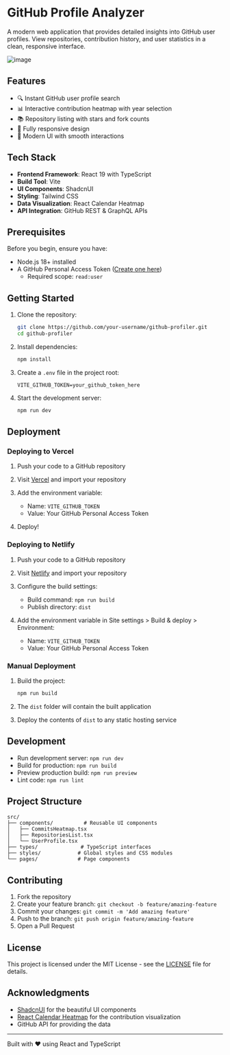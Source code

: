 # GitHub Profile Analyzer

A modern web application that provides detailed insights into GitHub user profiles. View repositories, contribution history, and user statistics in a clean, responsive interface.

![image](https://github.com/user-attachments/assets/b9a135b0-acf1-4436-ac5c-542349085249)

## Features

- 🔍 Instant GitHub user profile search
- 📊 Interactive contribution heatmap with year selection
- 📚 Repository listing with stars and fork counts
- 📱 Fully responsive design
- 🎨 Modern UI with smooth interactions

## Tech Stack

- **Frontend Framework**: React 19 with TypeScript
- **Build Tool**: Vite
- **UI Components**: ShadcnUI
- **Styling**: Tailwind CSS
- **Data Visualization**: React Calendar Heatmap
- **API Integration**: GitHub REST & GraphQL APIs

## Prerequisites

Before you begin, ensure you have:

- Node.js 18+ installed
- A GitHub Personal Access Token ([Create one here](https://github.com/settings/tokens))
  - Required scope: `read:user`

## Getting Started

1. Clone the repository:

   ```bash
   git clone https://github.com/your-username/github-profiler.git
   cd github-profiler
   ```

2. Install dependencies:

   ```bash
   npm install
   ```

3. Create a `.env` file in the project root:

   ```env
   VITE_GITHUB_TOKEN=your_github_token_here
   ```

4. Start the development server:
   ```bash
   npm run dev
   ```

## Deployment

### Deploying to Vercel

1. Push your code to a GitHub repository

2. Visit [Vercel](https://vercel.com) and import your repository

3. Add the environment variable:

   - Name: `VITE_GITHUB_TOKEN`
   - Value: Your GitHub Personal Access Token

4. Deploy!

### Deploying to Netlify

1. Push your code to a GitHub repository

2. Visit [Netlify](https://netlify.com) and import your repository

3. Configure the build settings:

   - Build command: `npm run build`
   - Publish directory: `dist`

4. Add the environment variable in Site settings > Build & deploy > Environment:
   - Name: `VITE_GITHUB_TOKEN`
   - Value: Your GitHub Personal Access Token

### Manual Deployment

1. Build the project:

   ```bash
   npm run build
   ```

2. The `dist` folder will contain the built application

3. Deploy the contents of `dist` to any static hosting service

## Development

- Run development server: `npm run dev`
- Build for production: `npm run build`
- Preview production build: `npm run preview`
- Lint code: `npm run lint`

## Project Structure

```
src/
├── components/          # Reusable UI components
│   ├── CommitsHeatmap.tsx
│   ├── RepositoriesList.tsx
│   └── UserProfile.tsx
├── types/              # TypeScript interfaces
├── styles/            # Global styles and CSS modules
└── pages/             # Page components
```

## Contributing

1. Fork the repository
2. Create your feature branch: `git checkout -b feature/amazing-feature`
3. Commit your changes: `git commit -m 'Add amazing feature'`
4. Push to the branch: `git push origin feature/amazing-feature`
5. Open a Pull Request

## License

This project is licensed under the MIT License - see the [LICENSE](LICENSE) file for details.

## Acknowledgments

- [ShadcnUI](https://ui.shadcn.com/) for the beautiful UI components
- [React Calendar Heatmap](https://github.com/kevinsqi/react-calendar-heatmap) for the contribution visualization
- GitHub API for providing the data

---

Built with ❤️ using React and TypeScript
